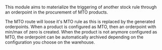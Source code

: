 This module aims to materialize the triggering of another stock rule
through an orderpoint in the procurement of MTO products.

The MTO route will loose it's MTO rule as this is replaced by the
generated orderpoints. When a product is configured as MTO, then an
orderpoint with min/max of zero is created. When the product is not
anymore configured as MTO, the orderpoint can be automatically archived
depending on the configuration you choose on the warehouse.
